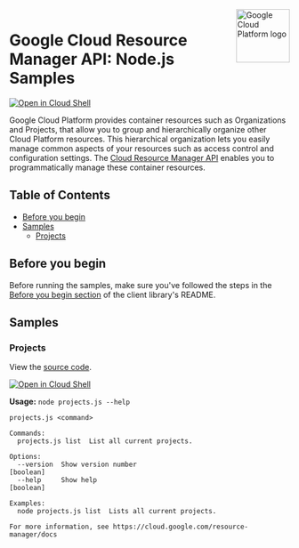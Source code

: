 <img src="https://avatars2.githubusercontent.com/u/2810941?v=3&s=96" alt="Google Cloud Platform logo" title="Google Cloud Platform" align="right" height="96" width="96"/>

# Google Cloud Resource Manager API: Node.js Samples

[![Open in Cloud Shell][shell_img]][shell_link]

Google Cloud Platform provides container resources such as Organizations and Projects, that allow you to group and hierarchically organize other Cloud Platform resources. This hierarchical organization lets you easily manage common aspects of your resources such as access control and configuration settings. The [Cloud Resource Manager API](https://cloud.google.com/resource-manager/docs/) enables you to programmatically manage these container resources.

## Table of Contents

* [Before you begin](#before-you-begin)
* [Samples](#samples)
  * [Projects](#projects)

## Before you begin

Before running the samples, make sure you've followed the steps in the
[Before you begin section](../README.md#before-you-begin) of the client
library's README.

## Samples

### Projects

View the [source code][projects_0_code].

[![Open in Cloud Shell][shell_img]](https://console.cloud.google.com/cloudshell/open?git_repo=https://github.com/googleapis/nodejs-resource&page=editor&open_in_editor=samples/projects.js,samples/README.md)

__Usage:__ `node projects.js --help`

```
projects.js <command>

Commands:
  projects.js list  List all current projects.

Options:
  --version  Show version number                                                                               [boolean]
  --help     Show help                                                                                         [boolean]

Examples:
  node projects.js list  Lists all current projects.

For more information, see https://cloud.google.com/resource-manager/docs
```

[projects_0_docs]: https://cloud.google.com/resource-manager/docs
[projects_0_code]: projects.js

[shell_img]: http://gstatic.com/cloudssh/images/open-btn.png
[shell_link]: https://console.cloud.google.com/cloudshell/open?git_repo=https://github.com/googleapis/nodejs-resource&page=editor&open_in_editor=samples/README.md
